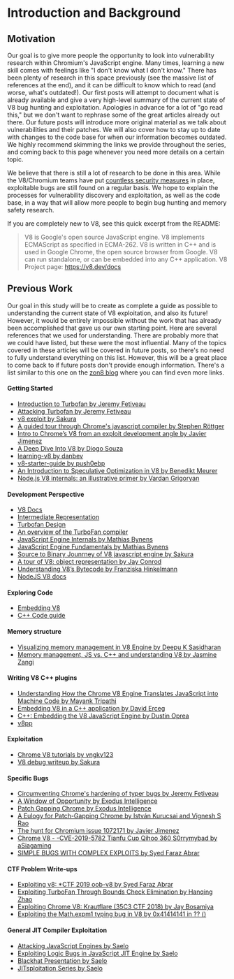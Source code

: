 # Introduction and Background

## Motivation

Our goal is to give more people the opportunity to look into vulnerability research within Chromium's JavaScript engine. Many times, learning a new skill comes with feelings like "I don't know what I don't know." There has been plenty of research in this space previously (see the massive list of references at the end), and it can be difficult to know which to read (and worse, what's outdated!). Our first posts will attempt to document what is already available and give a very high-level summary of the current state of V8 bug hunting and exploitation. Apologies in advance for a lot of "go read this," but we don't want to rephrase some of the great articles already out there. Our future posts will introduce more original material as we talk about vulnerabilities and their patches. We will also cover how to stay up to date with changes to the code base for when our information becomes outdated. We highly recommend skimming the links we provide throughout the series, and coming back to this page whenever you need more details on a certain topic.

We believe that there is still a lot of research to be done in this area. While the V8/Chromium teams have put [countless security measures](https://www.chromium.org/Home/chromium-security/brag-sheet) in place, exploitable bugs are still found on a regular basis. We hope to explain the processes for vulnerability discovery and exploitation, as well as the code base, in a way that will allow more people to begin bug hunting and memory safety research. 

If you are completely new to V8, see this quick excerpt from the README:

> V8 is Google's open source JavaScript engine.
> V8 implements ECMAScript as specified in ECMA-262.
> V8 is written in C++ and is used in Google Chrome, the open source browser from Google.
> V8 can run standalone, or can be embedded into any C++ application.
> V8 Project page: https://v8.dev/docs

## Previous Work

Our goal in this study will be to create as complete a guide as possible to understanding the current state of V8 exploitation, and also its future! However, it would be entirely impossible without the work that has already been accomplished that gave us our own starting point. Here are several references that we used for understanding. There are probably more that we could have listed, but these were the most influential. Many of the topics covered in these articles will be covered in future posts, so there's no need to fully understand everything on this list. However, this will be a great place to come back to if future posts don't provide enough information. There's a list similar to this one on the [zon8 blog](https://zon8.re/posts/v8-chrome-architecture-reading-list-for-vulnerability-researchers/) where you can find even more links.

#### Getting Started

- [Introduction to Turbofan by Jeremy Fetiveau](https://doar-e.github.io/blog/2019/01/28/introduction-to-turbofan/)
- [Attacking Turbofan by Jeremy Fetiveau](https://doar-e.github.io/presentations/typhooncon2019/AttackingTurboFan_TyphoonCon_2019.pdf)
- [v8 exploit by Sakura](http://eternalsakura13.com/2018/05/06/v8/)
- [A guided tour through Chrome's javascript compiler by Stephen Röttger](https://docs.google.com/presentation/d/1DJcWByz11jLoQyNhmOvkZSrkgcVhllIlCHmal1tGzaw/edit)
- [Intro to Chrome’s V8 from an exploit development angle by Javier Jimenez](https://sensepost.com/blog/2020/intro-to-chromes-v8-from-an-exploit-development-angle/)
- [A Deep Dive Into V8 by Diogo Souza](https://blog.appsignal.com/2020/07/01/a-deep-dive-into-v8.html)
- [learning-v8 by danbev](https://github.com/danbev/learning-v8)
- [v8-starter-guide by push0ebp](https://github.com/push0ebp/v8-starter-guide)
- [An Introduction to Speculative Optimization in V8 by Benedikt Meurer](https://ponyfoo.com/articles/an-introduction-to-speculative-optimization-in-v8)
- [Node.js V8 internals: an illustrative primer by Vardan Grigoryan](https://codeburst.io/node-js-v8-internals-an-illustrative-primer-83766e983bf6)

#### Development Perspective

- [V8 Docs](https://v8.dev/docs/)
- [Intermediate Representation](https://docs.google.com/presentation/d/1Z9iIHojKDrXvZ27gRX51UxHD-bKf1QcPzSijntpMJBM/edit#slide=id.g19134d40cb_0_502)
- [Turbofan Design](https://docs.google.com/presentation/d/1sOEF4MlF7LeO7uq-uThJSulJlTh--wgLeaVibsbb3tc/edit#slide=id.g5499b9c42_01170)
- [An overview of the TurboFan compiler](https://docs.google.com/presentation/d/1H1lLsbclvzyOF3IUR05ZUaZcqDxo7_-8f4yJoxdMooU/edit#slide=id.g18ceb14729_0_92)
- [JavaScript Engine Internals by Mathias Bynens](https://www.youtube.com/watch?v=-lt6a9kbc_k)
- [JavaScript Engine Fundamentals by Mathias Bynens](https://mathiasbynens.be/notes/shapes-ics)
- [Source to Binary Jounrney of V8 javascript engine by Sakura](http://eternalsakura13.com/2018/06/16/nodefest_v8/)
- [A tour of V8: object representation by Jay Conrod](https://jayconrod.com/posts/52/a-tour-of-v8-object-representation)
- [Understanding V8’s Bytecode by Franziska Hinkelmann](https://medium.com/dailyjs/understanding-v8s-bytecode-317d46c94775)
- [NodeJS V8 docs](https://v8docs.nodesource.com/)

#### Exploring Code

- [Embedding V8](https://v8.dev/docs/embed)
- [C++ Code guide](https://www.chromium.org/developers/cpp-in-chromium-101-codelab)

#### Memory structure

- [Visualizing memory management in V8 Engine by Deepu K Sasidharan](https://deepu.tech/memory-management-in-v8/)
- [Memory management, JS vs. C++ and understanding V8 by Jasmine Zangi](https://www.fullstackacademy.com/tech-talks/memory-management-js-vs-c-and-understanding-v8)

#### Writing V8 C++ plugins

- [Understanding How the Chrome V8 Engine Translates JavaScript into Machine Code by Mayank Tripathi](https://www.freecodecamp.org/news/understanding-the-core-of-nodejs-the-powerful-chrome-v8-engine-79e7eb8af964/)
- [Embedding V8 in a C++ application by David Erceg](https://explorerplusplus.com/blog/2019/03/07/embedding-v8-c++-application)
- [C++: Embedding the V8 JavaScript Engine by Dustin Oprea](https://dustinoprea.com/2018/09/26/c-embedding-the-v8-javascript-engine/)
- [v8pp](https://nicedoc.io/pmed/v8pp)

#### Exploitation 

- [Chrome V8 tutorials by vngkv123](https://github.com/vngkv123/aSiagaming/blob/master/Chrome-v8-tutorials/README.md)
- [V8 debug writeup by Sakura](http://eternalsakura13.com/2018/08/02/v8_debug/)

#### Specific Bugs

- [Circumventing Chrome's hardening of typer bugs by Jeremy Fetiveau](https://doar-e.github.io/blog/2019/05/09/circumventing-chromes-hardening-of-typer-bugs/)
- [A Window of Opportunity by Exodus Intelligence](https://blog.exodusintel.com/2019/04/03/a-window-of-opportunity/)
- [Patch Gapping Chrome by Exodus Intelligence](https://blog.exodusintel.com/2019/09/09/patch-gapping-chrome/)
- [A Eulogy for Patch-Gapping Chrome by István Kurucsai and Vignesh S Rao](https://blog.exodusintel.com/2020/02/24/a-eulogy-for-patch-gapping/)
- [The hunt for Chromium issue 1072171 by Javier Jimenez](https://sensepost.com/blog/2020/the-hunt-for-chromium-issue-1072171/)
- [Chrome V8 - -CVE-2019-5782 Tianfu Cup Qihoo 360 S0rrymybad by aSiagaming](https://github.com/vngkv123/aSiagaming/blob/master/Chrome-v8-906043/Chrome%20V8%20-%20-CVE-2019-5782%20Tianfu%20Cup%20Qihoo%20360%20S0rrymybad-%20-ENG-.pdf)
- [SIMPLE BUGS WITH COMPLEX EXPLOITS by Syed Faraz Abrar](https://www.elttam.com/blog/simple-bugs-with-complex-exploits/)

#### CTF Problem Write-ups

- [Exploiting v8: *CTF 2019 oob-v8 by Syed Faraz Abrar](https://syedfarazabrar.com/2019-12-13-starctf-oob-v8-indepth/)
- [Exploiting TurboFan Through Bounds Check Elimination by Hanqing Zhao](https://gts3.org/2019/turbofan-BCE-exploit.html)
- [Exploiting Chrome V8: Krautflare (35C3 CTF 2018) by Jay Bosamiya](https://www.jaybosamiya.com/blog/2019/01/02/krautflare/)
- [Exploiting the Math.expm1 typing bug in V8 by 0x41414141 in ?? ()](https://abiondo.me/2019/01/02/exploiting-math-expm1-v8/)

#### General JIT Compiler Exploitation

- [Attacking JavaScript Engines by Saelo](http://www.phrack.org/papers/attacking_javascript_engines.html)
- [Exploiting Logic Bugs in JavaScript JIT Engine by Saelo](http://phrack.org/papers/jit_exploitation.html)
- [Blackhat Presentation by Saelo](https://saelo.github.io/presentations/blackhat_us_18_attacking_client_side_jit_compilers.pdf)
- [JITsploitation Series by Saelo](https://googleprojectzero.blogspot.com/2020/09/jitsploitation-one.html)
